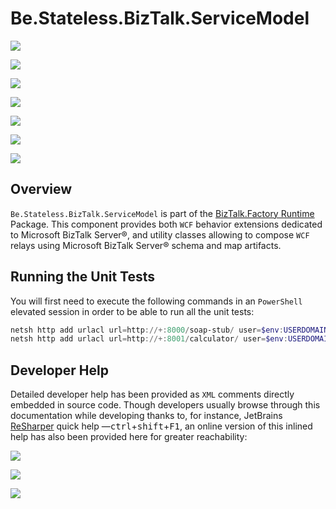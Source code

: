 ﻿# Be.Stateless.BizTalk.ServiceModel

<div class="badges">
<div>

[![][github.badge]][github]

[![][release.badge]][release]

</div>
<div>

[![][pipeline.ci.badge]][pipeline.ci]

[![][pipeline.mr.badge]][pipeline.mr]

</div>
<div>

[![][nuget.badge]][nuget]

[![][nuget.unit.badge]][nuget.unit]

[![][nuget.nunit.badge]][nuget.nunit]

</div>
</div>

## Overview

`Be.Stateless.BizTalk.ServiceModel` is part of the [BizTalk.Factory Runtime](./../../BizTalk/Factory/Runtime/README.md) Package. This component provides both `WCF` behavior extensions dedicated to Microsoft BizTalk Server®, and utility classes allowing to compose `WCF` relays using Microsoft BizTalk Server® schema and map artifacts.

## Running the Unit Tests

You will first need to execute the following commands in an `PowerShell` elevated session in order to be able to run all the unit tests:

```powershell
netsh http add urlacl url=http://+:8000/soap-stub/ user=$env:USERDOMAIN\$env:USERNAME
netsh http add urlacl url=http://+:8001/calculator/ user=$env:USERDOMAIN\$env:USERNAME
```

## Developer Help

Detailed developer help has been provided as `XML` comments directly embedded in source code. Though developers usually browse through this documentation while developing thanks to, for instance, JetBrains [ReSharper][resharper] quick help &mdash;<kbd>ctrl</kbd>+<kbd>shift</kbd>+<kbd>F1</kbd>, an online version of this inlined help has also been provided here for greater reachability:

[![][help.badge]][help]

[![][help.unit.badge]][help.unit]

[![][help.nunit.badge]][help.nunit]

<!-- links -->

[help]: https://github.com/icraftsoftware/biztalk.factory.github.io/blob/master/Help/BizTalk/ServiceModel/README.md "Be.Stateless.BizTalk.ServiceModel Developer Help"
[help.badge]: https://img.shields.io/static/v1?label=Be.Stateless.BizTalk.ServiceModel&message=Developer%20Help&color=8CA1AF&logo=microsoftacademic
[help.nunit]: https://github.com/icraftsoftware/biztalk.factory.github.io/blob/master/Help/BizTalk/ServiceModel/NUnit/README.md "Be.Stateless.BizTalk.ServiceModel.NUnit Developer Help"
[help.nunit.badge]: https://img.shields.io/static/v1?label=Be.Stateless.BizTalk.ServiceModel.NUnit&message=Developer%20Help&color=8CA1AF&logo=microsoftacademic
[help.unit]: https://github.com/icraftsoftware/biztalk.factory.github.io/blob/master/Help/BizTalk/ServiceModel/Unit/README.md "Be.Stateless.BizTalk.ServiceModel.Unit Developer Help"
[help.unit.badge]: https://img.shields.io/static/v1?label=Be.Stateless.BizTalk.ServiceModel.Unit&message=Developer%20Help&color=8CA1AF&logo=microsoftacademic
[github]: https://github.com/icraftsoftware/Be.Stateless.BizTalk.ServiceModel "Be.Stateless.BizTalk.ServiceModel GitHub Repository"
[github.badge]: https://img.shields.io/static/v1?label=Repository&message=Be.Stateless.BizTalk.ServiceModel&logo=github
[nuget]: https://www.nuget.org/packages/Be.Stateless.BizTalk.ServiceModel "Be.Stateless.BizTalk.ServiceModel NuGet Package"
[nuget.badge]: https://img.shields.io/nuget/v/Be.Stateless.BizTalk.ServiceModel.svg?label=Be.Stateless.BizTalk.ServiceModel&style=flat&logo=nuget
[nuget.unit]: https://www.nuget.org/packages/Be.Stateless.BizTalk.ServiceModel.Unit "Be.Stateless.BizTalk.ServiceModel.Unit NuGet Package"
[nuget.unit.badge]: https://img.shields.io/nuget/v/Be.Stateless.BizTalk.ServiceModel.Unit.svg?label=Be.Stateless.BizTalk.ServiceModel.Unit&style=flat&logo=nuget
[nuget.nunit]: https://www.nuget.org/packages/Be.Stateless.BizTalk.ServiceModel.NUnit "Be.Stateless.BizTalk.ServiceModel.NUnit NuGet Package"
[nuget.nunit.badge]: https://img.shields.io/nuget/v/Be.Stateless.BizTalk.ServiceModel.NUnit.svg?label=Be.Stateless.BizTalk.ServiceModel.NUnit&style=flat&logo=nuget
[pipeline.ci]: https://dev.azure.com/icraftsoftware/be.stateless/_build/latest?definitionId=64&branchName=master "Azure DevOps Continuous Integration Build Pipeline"
[pipeline.ci.badge]: https://dev.azure.com/icraftsoftware/be.stateless/_apis/build/status/Be.Stateless.BizTalk.ServiceModel%20Continuous%20Integration?branchName=master&label=Continuous%20Integration%20Build
[pipeline.mr]: https://dev.azure.com/icraftsoftware/be.stateless/_build/latest?definitionId=65&branchName=master "Azure DevOps Release Build Pipeline"
[pipeline.mr.badge]: https://dev.azure.com/icraftsoftware/be.stateless/_apis/build/status/Be.Stateless.BizTalk.ServiceModel%20Manual%20Release?branchName=master&label=Manual%20Release%20Build
[release]: https://github.com/icraftsoftware/Be.Stateless.BizTalk.ServiceModel/releases/latest "Be.Stateless.BizTalk.ServiceModel GitHub Release"
[release.badge]: https://img.shields.io/github/v/release/icraftsoftware/Be.Stateless.BizTalk.ServiceModel?label=Release&logo=github

<!--  -->

[resharper]: https://www.jetbrains.com/resharper/

<!--
cSpell:ignore edoc
-->
